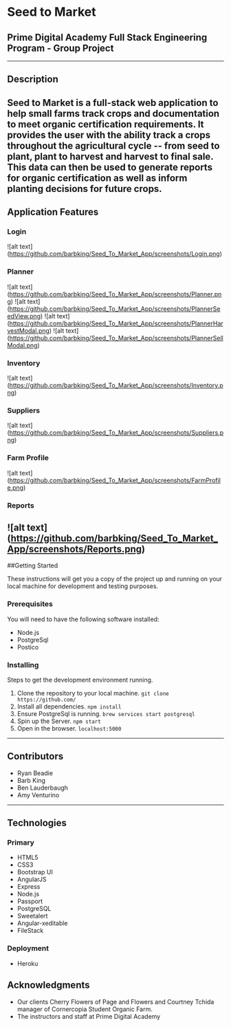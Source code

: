 # Seed to Market
## Prime Digital Academy Full Stack Engineering Program - Group Project
--------------------------------------------------------------------------------
## Description

Seed to Market is a full-stack web application to help small farms track crops and documentation to meet organic certification requirements.  It provides the user with the ability track a crops throughout the agricultural cycle -- from seed to plant, plant to harvest and harvest to final sale.  This data can then be used to generate reports for organic certification as well as inform planting decisions for future crops.
--------------------------------------------------------------------------------
## Application Features
### Login
![alt text] (https://github.com/barbking/Seed_To_Market_App/screenshots/Login.png)
### Planner
![alt text] (https://github.com/barbking/Seed_To_Market_App/screenshots/Planner.png)
![alt text] (https://github.com/barbking/Seed_To_Market_App/screenshots/PlannerSeedView.png)
![alt text] (https://github.com/barbking/Seed_To_Market_App/screenshots/PlannerHarvestModal.png)
![alt text] (https://github.com/barbking/Seed_To_Market_App/screenshots/PlannerSellModal.png)
### Inventory
![alt text] (https://github.com/barbking/Seed_To_Market_App/screenshots/Inventory.png)
### Suppliers
![alt text] (https://github.com/barbking/Seed_To_Market_App/screenshots/Suppliers.png)
### Farm Profile
![alt text] (https://github.com/barbking/Seed_To_Market_App/screenshots/FarmProfile.png)
### Reports
![alt text] (https://github.com/barbking/Seed_To_Market_App/screenshots/Reports.png)
---------------------------------------------------------------------------------
##Getting Started

These instructions will get you a copy of the project up and running on your local machine for development and testing purposes.

### Prerequisites
You will need to have the following software installed:
* Node.js
* PostgreSql
* Postico

### Installing
Steps to get the development environment running.
1. Clone the repository to your local machine.
```git clone https://github.com/```
2. Install all dependencies.
```npm install```
3. Ensure PostgreSql is running.
```brew services start postgresql```
4. Spin up the Server.
```npm start```
5. Open in the browser.
```localhost:5000```

--------------------------------------------------------------------------------
## Contributors
* Ryan Beadie
* Barb King
* Ben Lauderbaugh
* Amy Venturino
--------------------------------------------------------------------------------
## Technologies
### Primary
* HTML5
* CSS3
* Bootstrap UI
* AngularJS
* Express
* Node.js
* Passport
* PostgreSQL
* Sweetalert
* Angular-xeditable
* FileStack
### Deployment
* Heroku

## Acknowledgments
* Our clients Cherry Flowers of Page and Flowers and Courtney Tchida manager of Cornercopia Student Organic Farm.
* The instructors and staff at Prime Digital Academy
